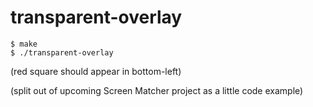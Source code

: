 # transparent-overlay

```
$ make
$ ./transparent-overlay
```

(red square should appear in bottom-left)

(split out of upcoming Screen Matcher project as a little code
example)
